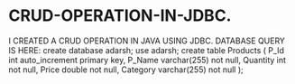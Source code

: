 # CRUD-OPERATION-IN-JDBC.
I CREATED A CRUD OPERATION IN JAVA USING JDBC.
DATABASE QUERY IS HERE:
create database adarsh;
use adarsh;
create table Products (
    P_Id int auto_increment primary key,
    P_Name varchar(255) not null,
    Quantity  int not null,
    Price double not null,
    Category varchar(255) not null
);
